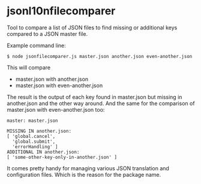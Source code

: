 # jsonl10nfilecomparer
Tool to compare a list of JSON files to find missing or additional keys compared to a JSON master file.

Example command line:
```shell
$ node jsonfilecomparer.js master.json another.json even-another.json
```

This will compare 
* master.json with another.json
* master.json with even-another.json

The result is the output of each key found in master.json but missing in another.json and the other way around. 
And the same for the comparison of master.json with even-another.json too:
```
master: master.json

MISSING IN another.json:
[ 'global.cancel',
  'global.submit',
  'errorHandling' ]
ADDITIONAL IN another.json:
[ 'some-other-key-only-in-another.json' ]
```

It comes pretty handy for managing various JSON translation and configuration files. Which is the reason for the package name.
